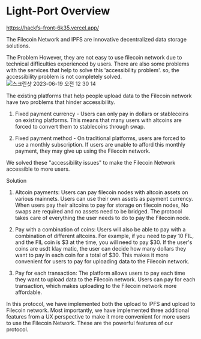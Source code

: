 # Light-Port Overview #

https://hackfs-front-6k35.vercel.app/



The Filecoin Network and IPFS are innovative decentralized data storage solutions.

The Problem
However, they are not easy to use filecoin network due to technical difficulties experienced by users.
There are also some problems with the services that help to solve this 'accessibility problem'.
so, the accessibility problem is not completely solved.![스크린샷 2023-06-19 오전 12 30 14](https://github.com/Light-Port/Light-Port/assets/59263564/1c7a4545-4747-409d-b883-50f442088ad7)


The existing platforms that help people upload data to the Filecoin network have two problems that hinder accessibility.

1) Fixed payment currency - 
Users can only pay in dollars or stablecoins on existing platforms.
This means that many users with altcoins are forced to convert them to stablecoins through swap. 

2) Fixed payment method - 
On traditional platforms, users are forced to use a monthly subscription.
If users are unable to afford this monthly payment, they may give up using the Filecoin network.

We solved these "accessibility issues" to make the Filecoin Network accessible to more users.

Solution

1) Altcoin payments: 
Users can pay filecoin nodes with altcoin assets on various mainnets.
Users can use their own assets as payment currency.
When users pay their altcoins to pay for storage on filecoin nodes, 
No swaps are required and no assets need to be bridged.
The protocol takes care of everything the user needs to do to pay the Filecoin node.

2) Pay with a combination of coins: 
Users will also be able to pay with a combination of different altcoins.
For example, if you need to pay 10 FIL, and the FIL coin is $3 at the time, you will need to pay $30. 
If the user's coins are usdt klay matic, the user can decide how many dollars they want to pay in each coin for a total of $30.
This makes it more convenient for users to pay for uploading data to the Filecoin network.

3) Pay for each transaction: 
The platform allows users to pay each time they want to upload data to the Filecoin network.
Users can pay for each transaction, which makes uploading to the Filecoin network more affordable.

In this protocol, we have implemented both the upload to IPFS and upload to Filecoin network. 
Most importantly, we have implemented three additional features from a UX perspective to make it more convenient for more users to use the Filecoin Network.
These are the powerful features of our protocol.
